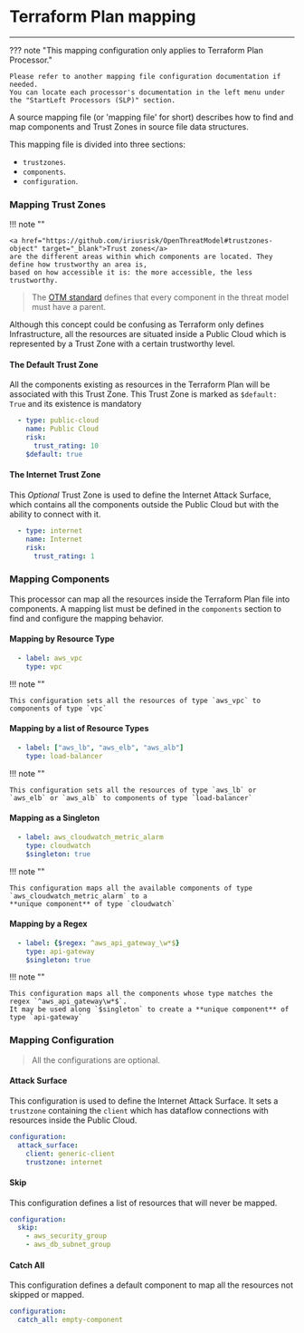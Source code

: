 # Terraform Plan mapping


---

??? note "This mapping configuration only applies to Terraform Plan Processor."
    
    Please refer to another mapping file configuration documentation if needed. 
    You can locate each processor's documentation in the left menu under the "StartLeft Processors (SLP)" section. 

A source mapping file (or 'mapping file' for short) describes how to find and map components and 
Trust Zones in source file data structures.

This mapping file is divided into three sections:

* `trustzones`.
* `components`.
* `configuration`.

### Mapping Trust Zones

!!! note ""

    <a href="https://github.com/iriusrisk/OpenThreatModel#trustzones-object" target="_blank">Trust zones</a> 
    are the different areas within which components are located. They define how trustworthy an area is, 
    based on how accessible it is: the more accessible, the less trustworthy.

> The [OTM standard](../../../Open-Threat-Model-(OTM).md) defines that every component in the threat model must have a 
parent. 

Although this concept could be confusing as Terraform only defines Infrastructure, all the resources 
are situated inside a Public Cloud which is represented by a Trust Zone with a certain trustworthy level.

#### The Default Trust Zone
All the components existing as resources in the Terraform Plan will be associated with this Trust Zone.
This Trust Zone is marked as ```$default: True``` and its existence is mandatory

```yaml
  - type: public-cloud
    name: Public Cloud
    risk:
      trust_rating: 10
    $default: true
```

#### The Internet Trust Zone
This *Optional* Trust Zone is used to define the Internet Attack Surface, which contains all the
components outside the Public Cloud but with the ability to connect with it.

```yaml
  - type: internet
    name: Internet
    risk:
      trust_rating: 1
```

### Mapping Components
This processor can map all the resources inside the Terraform Plan file into components.
A mapping list must be defined in the `components` section to find and configure the mapping behavior.

#### Mapping by Resource Type

```yaml
  - label: aws_vpc
    type: vpc
```

!!! note ""

    This configuration sets all the resources of type `aws_vpc` to components of type `vpc`

#### Mapping by a list of Resource Types

```yaml
  - label: ["aws_lb", "aws_elb", "aws_alb"]
    type: load-balancer
```

!!! note ""

    This configuration sets all the resources of type `aws_lb` or `aws_elb` or `aws_alb` to components of type `load-balancer`

#### Mapping as a Singleton

```yaml
  - label: aws_cloudwatch_metric_alarm
    type: cloudwatch
    $singleton: true
```

!!! note ""

    This configuration maps all the available components of type `aws_cloudwatch_metric_alarm` to a 
    **unique component** of type `cloudwatch`

#### Mapping by a Regex

```yaml
  - label: {$regex: ^aws_api_gateway_\w*$}
    type: api-gateway
    $singleton: true
```

!!! note ""

    This configuration maps all the components whose type matches the regex `^aws_api_gateway\w*$`.
    It may be used along `$singleton` to create a **unique component** of type `api-gateway`

### Mapping Configuration

> All the configurations are optional.

#### Attack Surface

This configuration is used to define the Internet Attack Surface. 
It sets a `trustzone` containing the `client` which has dataflow connections with resources inside the Public Cloud.

```yaml
configuration:
  attack_surface:
    client: generic-client
    trustzone: internet
```

#### Skip

This configuration defines a list of resources that will never be mapped.

```yaml
configuration:
  skip:
    - aws_security_group
    - aws_db_subnet_group
```

#### Catch All

This configuration defines a default component to map all the resources not skipped or mapped.

```yaml
configuration:
  catch_all: empty-component
```
